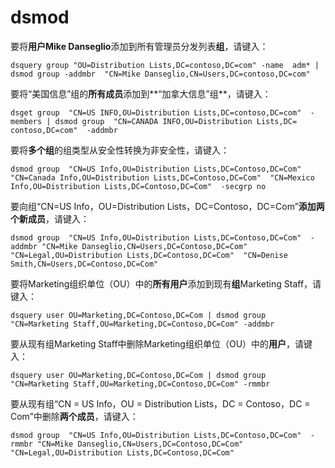 # dsmod

要将**用户Mike Danseglio**添加到所有管理员分发列表**组**，请键入：
```
dsquery group "OU=Distribution Lists,DC=contoso,DC=com" -name  adm* | dsmod group -addmbr  "CN=Mike Danseglio,CN=Users,DC=contoso,DC=com"
```

要将“美国信息”组的**所有成员**添加到**“加拿大信息”组**，请键入：
```
dsget group  "CN=US INFO,OU=Distribution Lists,DC=contoso,DC=com"  -members | dsmod group  "CN=CANADA INFO,OU=Distribution Lists,DC= contoso,DC=com"  -addmbr
```

要将**多个组**的组类型从安全性转换为非安全性，请键入：
```
dsmod group  "CN=US Info,OU=Distribution Lists,DC=Contoso,DC=Com"  "CN=Canada Info,OU=Distribution Lists,DC=Contoso,DC=Com"  "CN=Mexico Info,OU=Distribution Lists,DC=Contoso,DC=Com"  -secgrp no
```

要向组“CN=US Info，OU=Distribution Lists，DC=Contoso，DC=Com”**添加两个新成员**，请键入：
```
dsmod group  "CN=US Info,OU=Distribution Lists,DC=Contoso,DC=Com"  -addmbr "CN=Mike Danseglio,CN=Users,DC=Contoso,DC=Com"  "CN=Legal,OU=Distribution Lists,DC=Contoso,DC=Com"  "CN=Denise Smith,CN=Users,DC=Contoso,DC=Com"
```

要将Marketing组织单位（OU）中的**所有用户**添加到现有**组**Marketing Staff，请键入：
```
dsquery user OU=Marketing,DC=Contoso,DC=Com | dsmod group "CN=Marketing Staff,OU=Marketing,DC=Contoso,DC=Com" -addmbr
```

要从现有组Marketing Staff中删除Marketing组织单位（OU）中的**用户**，请键入：
```
dsquery user OU=Marketing,DC=Contoso,DC=Com | dsmod group "CN=Marketing Staff,OU=Marketing,DC=Contoso,DC=Com" -rmmbr
```

要从现有组“CN = US Info，OU = Distribution Lists，DC = Contoso，DC = Com”中删除**两个成员**，请键入：
```
dsmod group  "CN=US Info,OU=Distribution Lists,DC=Contoso,DC=Com"  -rmmbr "CN=Mike Danseglio,CN=Users,DC=Contoso,DC=Com"  "CN=Legal,OU=Distribution Lists,DC=Contoso,DC=Com"
```

